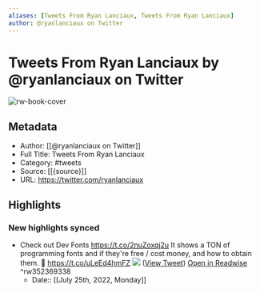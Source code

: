 ```yaml
---
aliases: [Tweets From Ryan Lanciaux, Tweets From Ryan Lanciaux]
author: @ryanlanciaux on Twitter
---
```

# Tweets From Ryan Lanciaux by @ryanlanciaux on Twitter

![rw-book-cover](https://pbs.twimg.com/profile_images/1316169749328474116/FFh0ZlqK.jpg)

## Metadata
- Author: [[@ryanlanciaux on Twitter]]
- Full Title: Tweets From Ryan Lanciaux
- Category: #tweets
- Source: [[{source}]]
- URL: https://twitter.com/ryanlanciaux

## Highlights
### New highlights synced
- Check out Dev Fonts https://t.co/2nuZoxqj2u 
  It shows a TON of programming fonts and if they're free / cost money, and how to obtain them. 🚀 https://t.co/uLeEd4hmFZ
  ![](https://pbs.twimg.com/media/EnR2es7W4AEJVdc.jpg) ([View Tweet](https://twitter.com/ryanlanciaux/status/1329818373459488768)) [Open in Readwise](https://readwise.io/open/352369338) ^rw352369338
    - Date:: [[July 25th, 2022, Monday]]
